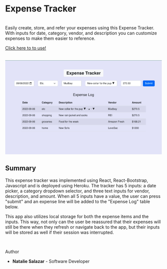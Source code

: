 # Expense Tracker

<br>
Easily create, store, and refer your expenses using this Expense Tracker. With inputs for date, category, vendor, and description you can customize expenses to make them easier to reference.
<br>

[Click here to to use!](https://expense-tracker-natmsal.herokuapp.com/)

<br>

<img src='./pictures/demoPic.png'>

## Summary

This expense tracker was implemented using React, React-Bootstrap, Javascript and is deployed using Heroku. The tracker has 5 inputs: a date picker, a category dropdown selector, and three text inputs for vendor, description, and amount. When all 5 inputs have a value, the user can press "submit" and an expense line will be added to the "Expense Log" table below.

This app also utilizes local storage for both the expense items and the inputs. This way, not only can the user be reassured that their expenses will still be there when they refresh or navigate back to the app, but their inputs will be stored as well if their session was interrupted.

<br>

Author

- **Natalie Salazar** - Software Developer
